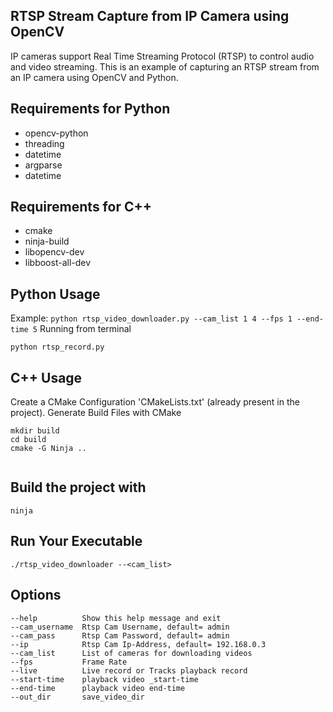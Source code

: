 ## RTSP Stream Capture from IP Camera using OpenCV

IP cameras support Real Time Streaming Protocol (RTSP) to control audio and video streaming. This is an example of capturing an RTSP stream from an IP camera using OpenCV and Python.

## Requirements for Python

- opencv-python
- threading
- datetime
- argparse
- datetime

## Requirements for C++

- cmake 
- ninja-build 
- libopencv-dev 
- libboost-all-dev

## Python Usage

Example: ``python rtsp_video_downloader.py --cam_list 1 4 --fps 1 --end-time 5``
Running from terminal 

``` 
python rtsp_record.py 
```

## C++ Usage

Create a CMake Configuration 'CMakeLists.txt' (already present in the project).
Generate Build Files with CMake 

```
mkdir build
cd build
cmake -G Ninja ..


```
## Build the project with

`ninja`

## Run Your Executable

```
./rtsp_video_downloader --<cam_list>

```

## Options

```
--help          Show this help message and exit
--cam_username  Rtsp Cam Username, default= admin
--cam_pass      Rtsp Cam Password, default= admin
--ip            Rtsp Cam Ip-Address, default= 192.168.0.3
--cam_list      List of cameras for downloading videos
--fps           Frame Rate
--live          Live record or Tracks playback record
--start-time    playback video _start-time
--end-time      playback video end-time
--out_dir       save_video_dir
  ```
